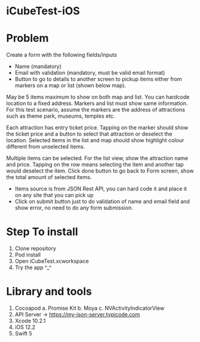 # iCubeTest-iOS

# Problem

Create a form with the following fields/inputs

- Name (mandatory)
- Email with validation (mandatory, must be valid email format)
- Button to go to details to another screen to pickup items either from markers on a map or list (shown below map). 

May be 5 items maximum to show on both map and list. You can hardcode location to a fixed address. Markers and list must show same information. For this test scenario, assume the markers are the address of attractions such as theme park, museums, temples etc. 

Each attraction has entry ticket price. Tapping on the marker should show the ticket price and a button to select that attraction or deselect the location. Selected items in the list and map should show highlight colour different from unselected items.

Multiple items can be selected. For the list view, show the attraction name and price. Tapping on the row means selecting the item and another tap would deselect the item. Click done button to go back to Form screen, show the total amount of selected items.
- Items source is from JSON Rest API, you can hard code it and place it on any site that you can pick up
- Click on submit button just to do validation of name and email field and show error, no need to do any form submission.

# Step To install

1. Clone repository
2. Pod install
3. Open iCubeTest.xcworkspace
4. Try the app ^_^

# Library and tools

1. Cocoapod
   a. Promise Kit 
   b. Moya
   c. NVActivityIndicatorView
2. API Server -> https://my-json-server.typicode.com
3. Xcode 10.2.1
4. iOS 12.2
5. Swift 5

